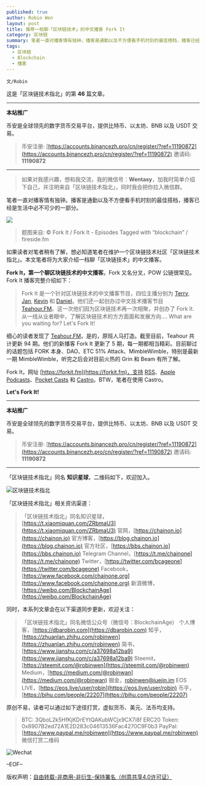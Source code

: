```yaml
---
published: true
author: Robin Wen
layout: post
title: 推荐一档聊「区块链技术」的中文播客 Fork It
category: 区块链
summary: 笔者一直对播客情有独钟。播客是通勤以及不方便看手机时刻的最佳搭档，播客已经是生活中必不可少的一部分。细心的读者发现了 Teahour.FM，是的，原班人马打造。截至目前，Teahour 共计更新 94 期。他们的新播客 Fork It 更新了 5 期，每一期都相当精彩。目前聊过的话题包括 FORK 本身、DAO、ETC 51% Attack、MimbleWimble，特别是最新一期 MimbleWimble，听完之后会对目前火热的 Grin 和 Beam 有所了解。
tags:
  - 区块链
  - Blockchain
  - 播客
---
```


`文/Robin`

这是「区块链技术指北」的第 **46** 篇文章。

***

**本站推广**

币安是全球领先的数字货币交易平台，提供比特币、以太坊、BNB 以及 USDT 交易。

> 币安注册: [https://accounts.binancezh.pro/cn/register/?ref=11190872](https://accounts.binancezh.pro/cn/register/?ref=11190872)
> 邀请码: **11190872**

***

> 如果对我感兴趣，想和我交流，我的微信号：**Wentasy**，加我时简单介绍下自己，并注明来自「区块链技术指北」，同时我会把你拉入微信群。

笔者一直对播客情有独钟。播客是通勤以及不方便看手机时刻的最佳搭档，播客已经是生活中必不可少的一部分。

![](https://cdn.dbarobin.com/fvbv8pO.jpg)

> 题图来自: © Fork It / Fork It - Episodes Tagged with “blockchain” / fireside.fm

如果读者对笔者稍有了解，想必知道笔者在维护一个区块链技术社区「区块链技术指北」。本文笔者将为大家介绍一档聊「区块链技术」的中文播客。

**Fork It，第一个聊区块链技术的中文播客**。Fork 又名分叉，POW 公链很常见。Fork It 播客完整介绍如下：

> Fork It 是一个针对区块链技术的中文播客节目，四位主播分别为 [Terry](https://twitter.com/poshboytl), [Jan](https://twitter.com/janhxie), [Kevin](https://twitter.com/knwang) 和 [Daniel](https://twitter.com/lgn21st)。他们还一起创办过中文技术播客节目 [Teahour.FM](http://teahour.fm/)。这一次他们因为区块链技术再一次相聚，并创办了 Fork It. 从一线从业者眼中，了解区块链技术的方方面面和发展方向.... What are you waiting for? Let's Fork It!

细心的读者发现了 [Teahour.FM](http://teahour.fm)，是的，原班人马打造。截至目前，Teahour 共计更新 94 期。他们的新播客 Fork It 更新了 5 期，每一期都相当精彩。目前聊过的话题包括 FORK 本身、DAO、ETC 51% Attack、MimbleWimble，特别是最新一期 MimbleWimble，听完之后会对目前火热的 Grin 和 Beam 有所了解。

Fork It，网址 [https://forkit.fm](https://forkit.fm)，支持 [RSS](https://forkit.fm/rss)、[Apple Podcasts](https://itunes.apple.com/cn/podcast/fork-it/id1440578671)、[Pocket Casts](https://pca.st/Ko7Z) 和 [Castro](https://castro.fm/podcast/c1368c71-6871-4d8e-8860-a154db765bf8)。BTW，笔者在使用 Castro。

**Let's Fork It!**

***

**本站推广**

币安是全球领先的数字货币交易平台，提供比特币、以太坊、BNB 以及 USDT 交易。

> 币安注册: [https://accounts.binancezh.pro/cn/register/?ref=11190872](https://accounts.binancezh.pro/cn/register/?ref=11190872)
> 邀请码: **11190872**

***

「区块链技术指北」同名 **知识星球**，二维码如下，欢迎加入。

![区块链技术指北](https://cdn.dbarobin.com/RBmpxTL.jpg)

「区块链技术指北」相关资讯渠道：

> 「区块链技术指北」同名知识星球，[https://t.xiaomiquan.com/ZRbmaU3](https://t.xiaomiquan.com/ZRbmaU3)
> 官网，[https://chainon.io](https://chainon.io)
> 官方博客，[https://blog.chainon.io](https://blog.chainon.io)
> 官方社区，[https://bbs.chainon.io](https://bbs.chainon.io)
> Telegram Channel，[https://t.me/chainone](https://t.me/chainone)
> Twitter，[https://twitter.com/bcageone](https://twitter.com/bcageone)
> Facebook，[https://www.facebook.com/chainone.org](https://www.facebook.com/chainone.org)
> 新浪微博，[https://weibo.com/BlockchainAge](https://weibo.com/BlockchainAge)

同时，本系列文章会在以下渠道同步更新，欢迎关注：

> 「区块链技术指北」同名微信公众号（微信号：BlockchainAge）
> 个人博客，[https://dbarobin.com](https://dbarobin.com)
> 知乎，[https://zhuanlan.zhihu.com/robinwen](https://zhuanlan.zhihu.com/robinwen)
> 简书，[https://www.jianshu.com/c/a37698a12ba9](https://www.jianshu.com/c/a37698a12ba9)
> Steemit，[https://steemit.com/@robinwen](https://steemit.com/@robinwen)
> Medium，[https://medium.com/@robinwan](https://medium.com/@robinwan)
> 掘金，[robinwen@juejin.im](https://juejin.im/user/5673ccae60b2260ee435f89a/posts)
> EOS LIVE，[https://eos.live/user/robin](https://eos.live/user/robin)
> 币乎，[https://bihu.com/people/22207](https://bihu.com/people/22207)

原创不易，读者可以通过如下途径打赏，虚拟货币、美元、法币均支持。

> BTC: 3QboL2k5HfKjKDrEYtQAKubWCjx9CX7i8f
> ERC20 Token: 0x8907B2ed72A1E2D283c04613536Fac4270C9F0b3
> PayPal: [https://www.paypal.me/robinwen](https://www.paypal.me/robinwen)
> 微信打赏二维码

![Wechat](https://cdn.dbarobin.com/SzoNl5b.jpg)

–EOF–

版权声明：[自由转载-非商用-非衍生-保持署名（创意共享4.0许可证）](http://creativecommons.org/licenses/by-nc-nd/4.0/deed.zh)
